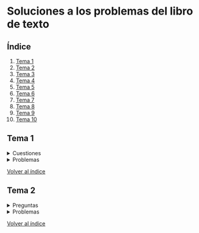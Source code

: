 

# Soluciones a los problemas del libro de texto

## Índice

1. [Tema 1](#tema-1)
2. [Tema 2](#tema-2)
3. [Tema 3](#tema-3)
4. [Tema 4](#tema-4)
5. [Tema 5](#tema-5)
6. [Tema 6](#tema-6)
7. [Tema 7](#tema-7)
8. [Tema 8](#tema-8)
9. [Tema 9](#tema-9)
10. [Tema 10](#tema-10)

## Tema 1
<details>
<summary>Cuestiones</summary>
<br>

### Q1-1. Identifique los cinco componentes de un sistema de comunicación de datos.

Los cinco componentes son el **mensaje**, el **emisor**, el **receptor**, el **medio de transmisión** y el **protocolo**. (p.4-5) 
  
---

### Q1-2. ¿Cuáles son los tres criterios necesarios para que una red sea eficiente y efectiva?

Los tres criterios son **rendimiento**, **fiabilidad** y **seguridad**. (p.7-8)
  
---  

### Q1-3. ¿Cuáles son las ventajas de una conexión multipunto sobre una punto a punto?

Algunas ventajas de conexión multipunto frente a conexión punto a punto pueden ser **bajo coste** y **facilidad de instalación**. (p.8)

---
  
### Q1-4. ¿Cuáles son los dos tipos de configuración de línea?

Los dos tipos son **punto a punto** y **multipunto**. (p.8)

  ---
  
### Q1-5. Clasifique las cuatro topologías básicas de red en términos de configuración de la línea.

Topologías de **malla**, **estrella** y **anillo** corresponden a una conexión **punto a punto**.
La topología en **bus** corresponde a una conexión **multipunto**. (p.9-12)

  ---
    
### Q1-6. ¿Cuáles son las diferencias entre los modos de transmisión semidúplex y dúplex?

En transmisión **semidúplex** solo una entidad puede transmitir a la vez; en una transmisión **dúplex** las dos entidades pueden transmitir a la vez.
  
  ---

### Q1-7. Nombre los cuatro tipos básicos de topología de red y cite una ventaja de cada tipo.

- **Malla**: Cada conexión solo transporta la información necesaria. Es robusta. **Privacidad y seguridad**.
- **Estrella**: Más barata que malla. Facil de configurar. **Robusta**.
- **Bus**: **Sencilla de instalar**. Barata.
- **Anillo**: Facil de instalar y reconfigurar. **Fallos son faciles de aislar**.

Estas topologias también presentan algunas desventajas:

- Malla: Dificil de instalar y mantener. Problemas de espacio físico para cables. Puede ser muy cara.
- Estrella: Dependiente del concentrador (hub). Requiere mucho cable.
- Bus: Dificil de reconectar y de aislar fallos.. Dificil de conectar más dispositivos. Degradación de la señal con la distancia. Muy sensible a fallos.
- Anillo: Rotura en el anillo puede inhabilitar la red. Restricciones por maxima longitud del anillo o número de dispositivos. (p.9-12)

  ---
  
### Q1-8. Para una red con n dispositivos, ¿cuál es el número de enlaces de cable necesarios para una malla, un anillo, un bus y una topología en estrella?

- **Malla**: n(n-1)/2
- **Anillo**: n
- **Bus**: n+1
- **Estrella**: n
  
  ---

### Q1-9. ¿Cuáles son algunos de los factores que determinan que una red sea una LAN o una WAN

Los factores generales son **tamaño**, **distancias cubiertas por la red**, **estructura** y **titularidad de la propiedad**. (p.14)

  ---
  
### Q1-10. ¿Qué es un internet? ¿Qué es Internet?

Un internet es una interconexión de redes. Internet es el nombre de una red global específica.
  
  ---

### Q1-11. ¿Por qué se necesitan los protocolos?

Un protocolo define qué es comunicado, cuándo y de qué manera. Esto **proporciona una transferencia precisa y oportuna de información entre diferentes dispositivos en una red**.

  ---   
  
### Q1-12. En una LAN con un interruptor de capa de enlace (Figura 1.8b ), el Host 1 quiere enviar un mensaje al Host 3. Dado que la comunicación es a través del interruptor de capa de enlace, ¿el interruptor debe tener una dirección? Desarróllelo.

Un interruptor de capa de enlace es un conmutador (switch). Un dispositivo de este tipo no requiere tener asignada ninguna dirección ni física (MAC) ni lógica (IP). Lo que si tiene que hacer es consultar las direcciones físicas (MAC) de las tramas que le llegan para poder encaminarlas por el puerto de salida correspondiente tras consultar la tabla que vinvula direcciones y puertos.

Si es un conmutador de gama alta (gestionable) puede tener dirección MAC asignada para poder establecer conexiones con él desde una terminal de control pero sería para tareas de configuración del equipo.
  
  ---

### Q1-13. ¿Cuántas redes WAN punto a punto se necesitan para conectar n redes LAN si cada red LAN debe ser capaz de comunicarse directamente con cualquier otra red LAN

Cada LAN se conecta a las (n-1) LANs restantes. Esto representa n(n-1) conexiones. Como las conexiones pueden ser usadas en ambas direcciones, solo necesitaremos la mitad de esas conexiones, por lo tanto la respuesta es **n(n − 1)/2**.

  ---
  
### Q1-14. Cuando usamos los teléfonos locales para hablar con un amigo, ¿estamos usando una red de conmutación de circuitos o una red de conmutación de paquetes?

Una red de **conmutación de circuitos**. Se trata de una conexión dedicada, donde la información se transmite directamente sin cola o retraso.(p.15-17)

  ---
  
### Q1-15. Cuando un residente utiliza un servicio de marcación o DLS para conectarse a Internet, ¿cuál es el papel de la compañía telefónica?

La compañia telefónica  actua como un **ISP (Proveedor de Servicios de Internet)**. La conexión del residente a la compañia telefónica es un acceso WAN punto a punto que conecta el domicilio a Internet. La compañia telefónica provee al residente con los servicios necesarios, como por ejemplo correo electrónico. (p.18-19)

  ---
  
### Q1-16. ¿Cuál es el primer principio que discutimos en este capítulo para la arquitectura por niveles de protocolo que debe seguirse para que la comunicación sea bidireccional?

El primer principio dice que para tener comunicación bidireccional, cada nivel debe ser capaz de realizar dos tareas opuestas, una en cada sentido. Esto en realidad está explicado en el siguiente tema.(p.34)

  ---
  
### Q1-17. Explique la diferencia entre un borrador de Internet y una propuesta de estándar.

Un **borrador de Internet** es un **documento de trabajo sin estatus oficial** y un tiempo de vida de seis meses. Puede convertirse en una propuesta de estándar después de seis meses si ha recibido suficiente atención en la comunidad de Internet. (p.22-23)

  ---
  
### Q1-18. Explique la diferencia entre una RFC requerida y una RFC recomendada.

La **RFC requerida** debe ser implementada por todos los sistemas de Internet, mientras que una **RFC recomendada** no es requerida pero su implementación, aunque por su utilidad se recomiende. 

  ---
  
### Q1-19. Explique la diferencia entre las tareas del IETF y del IRTF

El **IETF** (Grupo de Trabajo de Ingeniería de Internet) es responsable de **identificar problemas operacionales y proponer soluciones a estos problemas**. 
El **IRTF** (Grupo de Trabajo de Investigación de Internet) se centra en temas de **investigación a largo plazo**, como protocolos, aplicaciones, arquitectura y tecnología de Internet.

  
</details>

<details>
<summary>Problemas</summary>
<br>

### P1-1. ¿Cuál es el máximo número de carácteres o símbolos que se pueden representar con Unicode?
  
Con Unicode se pueden representar hasta **1,111,998** carácteres diferentes: 17 planos × 65,536 carácteres por plano - 2048 subrogados - 66 no-carácteres
  
---

### P1-2. Una imagen a color usa 16 bits para representar un pixel. ¿Cuál es el número máximo de colores diferentes que se pueden representar?

  Con 16 bits se pueden representar **2<sup>16</sup>=65536**  colores diferentes.
  
---  

### P1-3. Supón que seis dispositivos están organizados en una topología de malla. ¿Cuántos cables se necesitan? ¿Cuántos puertos son necesarios para cada dispositivo?

  - **Cables**: n<sub>cables</sub> = 6(6-1)/2 = **15**
  - **Puertos**: n<sub>puertos</sub> = 6-1 = **5**

---
  
### P1-4. Para cada una de las siguientes redes, comenta las consecuencias si una conexión falla.
### a. Cinco dispositivos conectados en malla
  Si la conexión falla, el resto de conexiones seguirán funcionando.
  
### b. Cinco dispositivos conectados en estrella (sin contar el hub)
  El resto de dispositivos seguirá siendo capaz de enviar datos a traves del hub, pero no se puede conectar con el dispositivo  cuya conexión al hub falló.
  
### c. Cinco dispositivos conectados en bus
  Si el fallo es en un cable de conexión, ese dispositivo queda fuera de alcance. Si el fallo es en el cable principal, toda la red queda inutilizada.
  
### d. Cinco dispositivos conectados en anillo.
  Un fallo en una conexión deja inhabilitada toda la linea, a menos que que sea un anillo dual, o se haya implementado algún mecanismo de conmutación para puentear la conexión fallida.(p.9-12)

  ---
  
### P1-5. Tenemos dos ordenadores conectados en casa por un concentrador (Ethernet hub). ¿Se trata de una LAN o una WAN?Razona tu respuesta..

Es una Red de Area Local (LAN), pues es de tamaño limitado, interconecta (dos) Hosts y es de propiedad privada.(p.14)

  ---
    
### P1-6. En una topología de anillo como la de la figura 1.7, ¿qué ocurre si se desconecta una de las estaciones?

Teóricamente, en una topología de anillo, desconectar una estación implica interrumpir la red. Sin embargo, hoy en día muchas redes en anillo usan un mecanismo para puentear la estación para que la red pueda continuar operando.
  
  ---

### P1-7. En una topología en bus como la de la figura 1.6, ¿qué ocurre si se desconecta una de las estaciones?

En una topología de bus, ninguna estación está en el camino de la señal, por lo que desconectar una estación no tiene ningún efecto sobre la red.

  ---
  
### P1-8. El rendimiento es inversamente proporcional a la latencia. Cuando usamos Internet, ¿cuál de las siguientes aplicaciones son más sensibles a la latencia?
### a. Enviar un correo electrónico
  El correo electrónico no es una aplicación interactiva. Aunque es enviado inmediatamente, no se requiere que sea abierto inmediatamente y puede llegar esperar en el servidor un periodo prolongado de tiempo. Es por lo tanto, casi nada sensible a latencia.
  
### b. Copiar un fichero
  No se espera de un fichero que sea copiado inmediatamente, por lo que no es muy sensible a latencia.
  
### c. Navegar por internet
  Para una navegación fluida se espera una respuesta rápida de las páginas web que estamos visitando, por lo que es muy sensible a la latencia.
  
  ---

### P1-9. Cuando una persona realiza una llamada de teléfono local a otra persona, ¿es una conexión punto a punto o multipunto? Razona tu respuesta.

  Se trata de una comunicación exclusiva entre la persona que llama y el receptor, por lo que se establece Una linea dedicada entre ellos. Esto es una conexión **punto a punto** 
  
  ---
  
### P1-10. Compara la red telefónica e Internet. ¿En qué se parecen? ¿En qué se diferencian?

  Ambas son similares en el hecho de que están construidas como interconexiones de muchas redes menores.
  
  La red telefónica fué designada originalmente para transmitir voz, mientras que Internet fué concebida originalmente para transmitir datos. Esto implica además, que la red telefónica es en su mayor parte una red de conmutación de circuitos, mientras que Internet es principalmente una red de conmutación de paquetes.
 
</details>

[Volver al índice](#índice)

## Tema 2
<details>
<summary>Preguntas</summary>
<br>

### Q2-1. Según se describe en este capítulo, ¿qué principio básico ha de seguirse respecto a protocolos de arquitectura por niveles para que la comunicación sea bidireccional?
  
  Para que la comunicación sea bidimensional, cada capa o nivel debe ser capaz de proporcionar dos tareas opuestas, una en cada dirección.
  
  ---
  
### Q2-2. ¿Qué niveles del conjunto de protocolos TCP/IP están involucrados en un conmutador de nivel de enlace?
  
  
  
  ---
  
### Q2-3. Un enrutador conecta tres enlaces (redes). ¿Con cuántos de cada uno de los siguientes niveles puede estar involucrado el enrutador?
### a. Nivel físico
Tres niveles
  
### b. Nivel de enlace de datos
Tres niveles
  
### c. Nivel de red
Un nivel (p.41)
  
  ---

### Q2-4. En el conjunto de protocolos TCP/IP, ¿cuáles son los objetos idénticos en el sitio del emisor y del receptor cuando pensamos en la conexión lógica en el nivel de aplicación?

  
  
  ---
  
### Q2-5. Un host se comunica con otro host usando el conjunto de protocolos TCP/IP. ¿Cuál es la unidad de datos que se envía o recibe en cada uno de los siguientes niveles?
### a. Nivel de aplicación
  
  Mensaje
  
### b. Nivel de red
  
  Datagrama
  
### c. Nivel de enlace de datos
  
  Trama (frame) (p.41-42)

  ---
  
### Q2-6. ¿Cuál de las siguientes unidades de datos está encapsulada en una trama?
### a. Un datagrama de usuario
### b. Un datagrama
### c. Un segmento

  ---
  
### Q2-7. ¿Cuál de las siguientes unidades de datos se desencapsula a partir de un datagrama de usuario?
### a. Un datagrama
  
  No, un datagrama es la unidad de datos del nivel de red y se desencapsula de una trama (nivel de enlace de datos).
  
### b. Un segmento
  
  No, un segmento es la unidad de datos del nivel de transporte cuando se usa el protocolo TCP y se desencapsula de un datagrama (nivel de red).
  
### c. Un mensaje

  Correcto, un mensaje es la unidad de datos del nivel de aplicación y se desencapsula de un datagrama de usuario (nivel de transporte con protocolo UDP). (p.41-42)
  
  ---
  
### Q2-8. ¿Cuál de las siguientes unidades de datos tiene un mensaje del nivel de aplicación más el encabezado del nivel 4?
### a. Una trama
### b. Un datagrama de usuario
### c. Un bit

  ---
  
### Q2-9. Enumere algunos protocolos de nivel de aplicación que se mencionan en este capítulo.
  
- HTTP, Protocolo de Transferencia de Hipertexto
- SMTP, Protocolo Simple de Transferencia de Correo
- FTP, Protocolo de Transferencia de Archivos
- TELNET, Red de Terminales
- SSH, Secure Shell
- SNMP, Protocolo Simple de Gestión de Redes

  ---
  
### Q2-10. Si un número de puerto es de 16 bits (2 bytes), ¿cuál es el tamaño mínimo de la cabecera en el nivel de transporte del conjunto de protocolos TCP/IP?

  ---
  
### Q2-11. ¿Qué tipos de direcciones (identificadores) se utilizan en cada uno de los siguientes niveles?
### a. Nivel de aplicación
  
En el nivel de aplicación se usan normalmente **nombres** para definir el nombre del ordenador de destino o el nombre del fichero al que queremos acceder. Un ejemplo es *alguien@algunsitio.com*
  
### b. Nivel de red
  
  En el nivel de red, se usan dos **direcciones lógicas** (fuente y destino) para definir los ordenadores fuente y destino. Estas direcciones son únicas universalmente.
  
### c. Nivel de enlace de datos
  
  En el nivel de enlace de datos, se usan dos **direcciones de nivel de enlace** para definir las conexiones fuente y destino del enlace.

  ---
  
### Q2-12. Cuando decimos que la capa de transporte multiplexa y demultiplexa los mensajes de la capa de aplicación, ¿queremos decir q,ue un protocolo de nivel de transporte puede combinar varios mensajes del nivel de aplicación en un paquete? Explíquelo.
  
  ---
  
### Q2-13. ¿Puede explicar por qué no mencionamos los servicios de multiplexación/demultiplexación para el nivel de aplicación?
  
  El nivel de aplicación es el nivel más alto del conjunto de protocolos. Esto significa que no proporciona servicios a ninguna otra capa, por lo que hablar de multiplexación/demultiplexación en esta capa no tiene sentido.
  
  ---
  
### Q2-14. Supongamos que queremos conectar dos hosts aislados para que cada uno se comunique con el otro. ¿Necesitamos un conmutador de enlace entre ambos? Desarrollar.
  
  ---
  
### Q2-15. Si hay un solo camino entre el host de origen y el de destino, ¿necesitamos un enrutador entre los dos hosts?
  
  **No**. Un enrutador es necesario cuando hay más de un camino entre dos hosts. En ese caso, el enrutador es responsable de elegir el camino óptimo en cada momento.

    
</details>

<details>
<summary>Problemas</summary>
<br>
  
### P2-l. Responda a las siguientes preguntas sobre la Figura 2.2 cuando la comunicación sea de María a Ana:
### a. ¿Cuál es el servicio proporcionado por el nivel 1 al nivel 2 en el sitio de María?
### b. ¿Cuál es el servicio proporcionado por el nivel 1 al nivel 2 en el sitio de Ana?
  
  ---
  
### P2-2. Responda a las siguientes preguntas sobre la Figura 2.2 cuando la comunicación es de María a Ana:
### a. ¿Cuál es el servicio proporcionado por el nivel 2 al nivel 3 en el sitio de María?
### b. ¿Cuál es el servicio proporcionado por el nivel 2 al nivel 3 en el sitio de Ana?
  
  ---
  
### P2-3. Supongamos que el número de hosts conectados a Internet en el año 2010 es de quinientos mil1ones. Si el número de hosts aumenta solo un 20 por ciento por año, ¿cuál es el número de hosts en el año 2020?
  
  ---
  
### P2-4. Supongamos que un sistema utiliza cinco niveles de protocolo. Si el programa de aplicación crea un mensaje de 100 bytes y cada capa (incluyendo la quinta y la primera) añade un encabezado de 10 bytes a la unidad de datos, ¿cuál es la eficiencia (la relación entre los bytes de la capa de aplicación y el número de bytes transmitidos) del sistema?
  
  ---
  
### P2-5. Supongamos que hemos creado una Internet de conmutación de paquetes. Usando el conjunto de protocolos TCP/IP, necesitamos transferir un archivo enorme. ¿Cuál es la ventaja y la desventaja de enviar paquetes grandes?
  
  ---
  
### P2-6. Relacione los siguientes elementos con uno o más niveles del conjunto de protocolos TCP/IP:
### a. Determinación de ruta
### b. Conexión a los medios de transmisión
### c. Proporcionar servicios al usuario final
  
  ---
  
### P2-7. Relacione los siguientes elementos con uno o más niveles del conjunto de protocolos TCP/IP:
### a. Crear datagramas de usuario
### b. Responsabilidad de manipular el envío de tramas entre nodos adyacentes
### c. Transformar bits en señales electromagnéticas
  
  ---
  
### P2-8. En la Figura 2.10, cuando el protocolo IP desencapsula el paquete del nivel de transporte, ¿cómo sabe a qué protocolo de nivel superior ha de entregarse (UDP o TCP)?
  
 ---
  
### P2-9. Supongamos que una Internet privada usa tres protocolos distintos en el nivel de enlace de datos (L1, L2 y L3). Vuelva a dibujar la Figura 2.10 siguiendo esta premisa. ¿Podemos decir que en el nivel de base de datos, tenemos demultiplexación en el nodo fuente y multiplexación en el nodo del destinatario?
  
  ---
  
### P2-10. Supongamos que una Internet privada requiere que los mensajes del nivel de aplicación estén cifrados y descifrados por motivos de seguridad. Si necesitamos añadir alguna información sobre el proceso de cifrado/descifrado (como los algoritmos usados en el proceso), ¿significa que estamos añadiendo un nivel al conjunto de protocolos TCP/IP? Rediseñe las capas TCP/IP (Figura 2.4 parte b) si lo cree así.
  
  ---
  
### P2-11. La arquitectura modular de protocolos se puede encontrar en muchos aspectos de nuestras vidas, como en los viajes aéreos. Imagine que hace un viaje de ida y vuelta para pasar un tiempo de vacaciones en un complejo turístico. Tiene que pasar por algunos procesos en el aeropuerto de su ciudad antes de volar. También hay que pasar por algunos procesos al llegar al aeropuerto del destino. Muestra los niveles de protocolo para el viaje de ida y vuelta utilizando algunos niveles como la facturación y recogida de equipajes, embarque y desembarque, despegue y aterrizaje.
  
  ---
  
### P2-12. La presentación de datos es cada vez más importante en la Internet de hoy en día. Algunas personas sostienen que el conjunto de protocolos TCP/IP necesita añadir un nuevo nivel para ocuparse de la presentación de los datos. Si se añade este nuevo nivel en el futuro, ¿dónde debería estar su posición en el conjunto? Redibuje la Figura 2.4 para incluir dicho nivel.
  
  ---
  
### P2-13. En una Internet, cambiamos la tecnología LAN a una nueva. ¿Qué niveles del conjunto de protocolos TCP/IP deben cambiarse?
  
  ---
  
### P2-l4. Supongamos que se ha escrito un protocolo de nivel de aplicación para utilizar los servicios de UDP. ¿Puede el protocolo de nivel de aplicación utilizar los servicios de TCP sin cambios?
  
  ---
  
### P2-15. Usando la Internet en la Figura 1.11 (Capítulo 1), muestre los niveles del conjunto de protocolos TCP/IP y el flujo de datos cuando dos hosts, uno en la costa oeste y el otro en la costa este, intercambian mensajes.
   
</details>

[Volver al índice](#índice)
